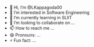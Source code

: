 - 👋 Hi, I’m @LKappagoda00
- 👀 I’m interested in Software Engineering
- 🌱 I’m currently learning in SLIIT 
- 💞️ I’m looking to collaborate on ...
- 📫 How to reach me ...
- 😄 Pronouns: ...
- ⚡ Fun fact: ...

<!---
LKappagoda00/LKappagoda00 is a ✨ special ✨ repository because its `README.md` (this file) appears on your GitHub profile.
You can click the Preview link to take a look at your changes.
--->
